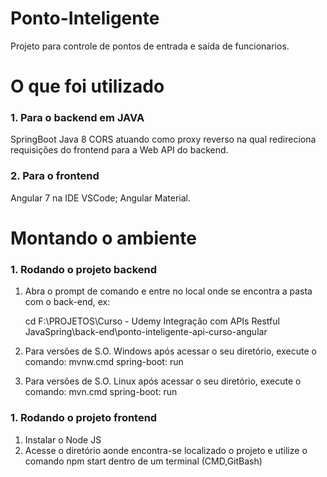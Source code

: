 # Ponto-Inteligente
Projeto para controle de pontos de entrada e saída de funcionarios.

<h1>O que foi utilizado</h1>

<h3>1. Para o backend em JAVA</h3>
SpringBoot 
Java 8
CORS atuando como proxy reverso na qual redireciona requisições do frontend para a Web API do backend.

<h3>2. Para o frontend</h3>
Angular 7 na IDE VSCode;
Angular Material.

<h1>Montando o ambiente</h1>

<h3>1. Rodando o projeto backend</h3>

1. Abra o prompt de comando e entre no local onde se encontra a pasta com o back-end, ex:

   cd F:\PROJETOS\Curso - Udemy Integração com APIs Restful JavaSpring\back-end\ponto-inteligente-api-curso-angular

2. Para versões de S.O. Windows após acessar o seu diretório, execute o comando: mvnw.cmd spring-boot: run
3. Para versões de S.O. Linux após acessar o seu diretório, execute o comando: mvn.cmd spring-boot: run

<h3>1. Rodando o projeto frontend</h3>

1. Instalar o Node JS
1. Acesse o diretório aonde encontra-se localizado o projeto e utilize o comando npm start dentro de um terminal (CMD,GitBash)
